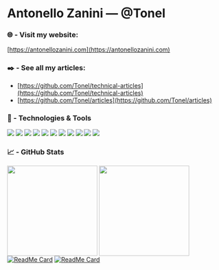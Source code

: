 # Antonello Zanini — @Tonel

### 🌐 - Visit my website: 
[https://antonellozanini.com](https://antonellozanini.com)

### ✒️ - See all my articles:
- [https://github.com/Tonel/technical-articles](https://github.com/Tonel/technical-articles)
- [https://github.com/Tonel/articles](https://github.com/Tonel/articles)

### 🔧 - Technologies & Tools
![](https://img.shields.io/badge/Language-JavaScript-informational?style=flat&logo=javascript&logoColor=white&color=0366d6)
![](https://img.shields.io/badge/Language-Java-informational?style=flat&logo=java&logoColor=white&color=0366d6)
![](https://img.shields.io/badge/Language-Kotlin-informational?style=flat&logo=kotlin&logoColor=white&color=0366d6)
![](https://img.shields.io/badge/Language-PHP-informational?style=flat&logo=php&logoColor=white&color=0366d6)
![](https://img.shields.io/badge/Language-TypeScript-informational?style=flat&logo=javascript&logoColor=white&color=0366d6)
![](https://img.shields.io/badge/Framework-Spring_Boot-informational?style=flat&logo=spring&logoColor=white&color=0366d6)
![](https://img.shields.io/badge/Framework-Express-informational?style=flat&logo=spring&logoColor=white&color=0366d6)
![](https://img.shields.io/badge/Framework-Next.js-informational?style=flat&logo=spring&logoColor=white&color=0366d6)
![](https://img.shields.io/badge/Library-Node.js-informational?style=flat&logo=react&logoColor=white&color=0366d6)
![](https://img.shields.io/badge/Library-React-informational?style=flat&logo=react&logoColor=white&color=0366d6)
![](https://img.shields.io/badge/Editor-IntelliJ_IDEA-informational?style=flat&logo=intellij-idea&logoColor=white&color=0366d6)

### 📈 - GitHub Stats
<img align="center" height="210" src="https://github-readme-stats.vercel.app/api/top-langs/?username=Tonel&theme=graywhite&hide=css,tsql" /> <img align="center" height="210"  src="https://github-readme-stats.vercel.app/api/?username=Tonel&theme=graywhite" />  
[![ReadMe Card](https://github-readme-stats.vercel.app/api/pin/?username=Tonel&repo=multi-layered-architecture-springboot)](https://github.com/Tonel/multi-layered-architecture-springboot) [![ReadMe Card](https://github-readme-stats.vercel.app/api/pin/?username=Tonel&repo=web-scraping)](https://github.com/Tonel/web-scraping)
